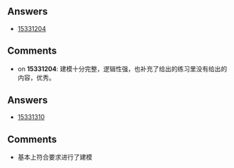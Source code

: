 ## Answers
- [15331204](https://linwh8.github.io/Function-Model/)

## Comments
- on **15331204**: 建模十分完整，逻辑性强，也补充了给出的练习里没有给出的内容，优秀。

## Answers
- [15331310](https://bowenwu1.github.io/2018/05/14/2018-05-14-%E7%B3%BB%E7%BB%9F%E5%88%86%E6%9E%90%E4%B8%8E%E8%AE%BE%E8%AE%A1%E4%BD%9C%E4%B8%9A%EF%BC%88%E4%B8%83%EF%BC%89/)

## Comments
- 基本上符合要求进行了建模
